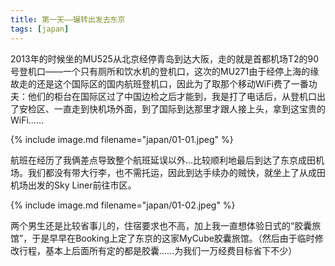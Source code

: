```yaml
---
title: 第一天——辗转出发去东京
tags: [japan]
---
```


2013年的时候坐的MU525从北京经停青岛到达大阪，走的就是首都机场T2的90号登机口——一个只有厕所和饮水机的登机口，这次的MU271由于经停上海的缘故走的还是这个国际区的国内航班登机口，因此为了取那个移动WiFi费了一番功夫：他们的柜台在国际区过了中国边检之后才能到，我是打了电话后，从登机口出了安检区、一直走到快机场外面，到了国际到达那里才跟人接上头，拿到这宝贵的WiFi……

{% include image.md filename="japan/01-01.jpeg" %}

航班在经历了我俩差点导致整个航班延误以外…比较顺利地最后到达了东京成田机场。我们都没有带大行李，也不需托运，因此到达手续办的贼快，就坐上了从成田机场出发的Sky Liner前往市区。

{% include image.md filename="japan/01-02.jpeg" %}

两个男生还是比较省事儿的，住宿要求也不高，加上我一直想体验日式的“胶囊旅馆”，于是早早在Booking上定了东京的这家MyCube胶囊旅馆。（然后由于临时修改行程，基本上后面所有定的都是胶囊……为我们一万经费目标省下不少）
